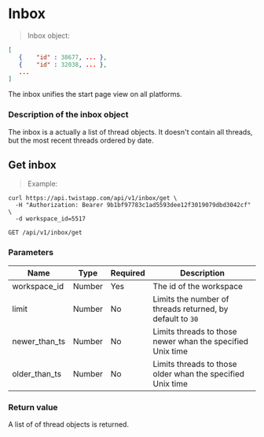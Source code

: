 # Inbox

> Inbox object:

```json
[
   { 	"id" : 38677, ... },
   { 	"id" : 32038, ... },
   ...
]
```

The inbox unifies the start page view on all platforms.

### Description of the inbox object

The inbox is a actually a list of thread objects.  It doesn't contain
all threads, but the most recent threads ordered by date.


## Get inbox

> Example:

```shell
curl https://api.twistapp.com/api/v1/inbox/get \
  -H "Authorization: Bearer 9b1bf97783c1ad5593dee12f3019079dbd3042cf" \ 
  -d workspace_id=5517
```

`GET /api/v1/inbox/get`

### Parameters

| Name | Type | Required | Description |
| --- | --- | --- | --- |
| workspace_id | Number | Yes | The id of the workspace |
| limit | Number | No | Limits the number of threads returned, by default to `30` |
| newer_than_ts | Number | No | Limits threads to those newer whan the specified Unix time |
| older_than_ts | Number | No | Limits threads to those older whan the specified Unix time |

### Return value

A list of of thread objects is returned.

